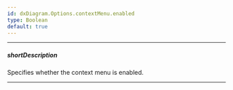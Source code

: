 ```yaml
---
id: dxDiagram.Options.contextMenu.enabled
type: Boolean
default: true
---
```

---
##### shortDescription
Specifies whether the context menu is enabled.

---

